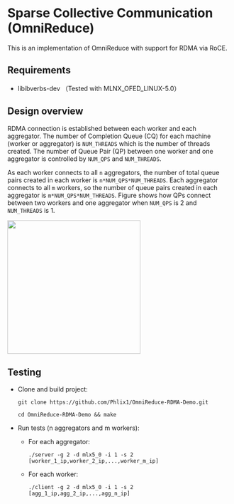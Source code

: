 Sparse Collective Communication (OmniReduce)
==================================================================

This is an implementation of OmniReduce with support for RDMA via RoCE.

Requirements
------------

* libibverbs-dev （Tested with MLNX_OFED_LINUX-5.0）

Design overview
---------------

RDMA connection is established between each worker and each aggregator.
The number of Completion Queue (CQ) for each machine (worker or aggregator) is ```NUM_THREADS``` which is the number of threads created.
The number of Queue Pair (QP) between one worker and one aggregator is controlled by ```NUM_QPS``` and ```NUM_THREADS```.

As each worker connects to all ```n``` aggregators, the number of total queue pairs created in each worker is ```n*NUM_QPS*NUM_THREADS```.
Each aggregator connects to all ```m``` workers, so the number of queue pairs created in each aggregator is ```m*NUM_QPS*NUM_THREADS```.
Figure shows how QPs connect between two workers and one aggregator when ```NUM_QPS``` is 2 and ```NUM_THREADS``` is 1.

<img src="https://user-images.githubusercontent.com/9972418/97232862-02692580-17ef-11eb-92cd-0d2decbf4b19.png"  width="300" />

Testing
-------

* Clone and build project:

  ```git clone https://github.com/Phlix1/OmniReduce-RDMA-Demo.git```
  
  ```cd OmniReduce-RDMA-Demo && make```
  
* Run tests (n aggregators and m workers):
  - For each aggregator:
  
    ```./server -g 2 -d mlx5_0 -i 1 -s 2 [worker_1_ip,worker_2_ip,...,worker_m_ip]```
    
  - For each worker:
  
    ```./client -g 2 -d mlx5_0 -i 1 -s 2 [agg_1_ip,agg_2_ip,...,agg_n_ip]```
  
